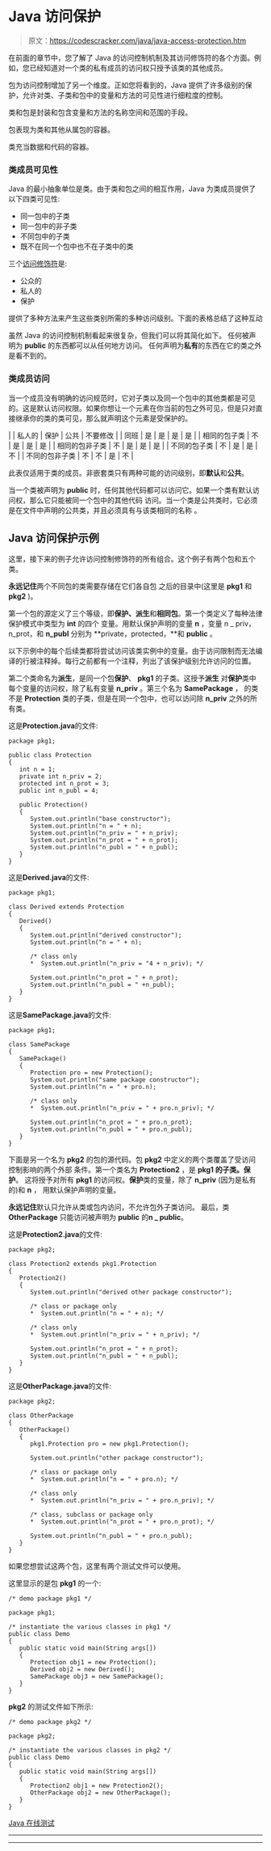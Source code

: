 # Java 访问保护

> 原文：<https://codescracker.com/java/java-access-protection.htm>

在前面的章节中，您了解了 Java 的访问控制机制及其访问修饰符的各个方面。例如，您已经知道对一个类的私有成员的访问权只授予该类的其他成员。

包为访问控制增加了另一个维度。正如您将看到的，Java 提供了许多级别的保护，允许对类、子类和包中的变量和方法的可见性进行细粒度的控制。

类和包是封装和包含变量和方法的名称空间和范围的手段。

包表现为类和其他从属包的容器。

类充当数据和代码的容器。

### 类成员可见性

Java 的最小抽象单位是类。由于类和包之间的相互作用，Java 为类成员提供了以下四类可见性:

*   同一包中的子类
*   同一包中的非子类
*   不同包中的子类
*   既不在同一个包中也不在子类中的类

三个[访问修饰符](/java/java-access-modifiers.htm)是:

*   公众的
*   私人的
*   保护

提供了多种方法来产生这些类别所需的多种访问级别。下面的表格总结了这种互动

虽然 Java 的访问控制机制看起来很复杂，但我们可以将其简化如下。
任何被声明为 **public** 的东西都可以从任何地方访问。
任何声明为**私有**的东西在它的类之外是看不到的。

### 类成员访问

当一个成员没有明确的访问规范时，它对子类以及同一个包中的其他类都是可见的。这是默认访问权限。如果你想让一个元素在你当前的包之外可见，但是只对直接继承你的类的类可见，那么就声明这个元素是受保护的。

|  | 私人的 | 保护 | 公共 | 不要修改 |
| 同班 | 是 | 是 | 是 | 是 |
| 相同的包子类 | 不 | 是 | 是 | 是 |
| 相同的包非子类 | 不 | 是 | 是 | 是 |
| 不同的包子类 | 不 | 是 | 是 | 不 |
| 不同的包非子类 | 不 | 不 | 是 | 不 |

此表仅适用于类的成员。非嵌套类只有两种可能的访问级别，即**默认**和**公共**。

当一个类被声明为 **public** 时，任何其他代码都可以访问它。如果一个类有默认访问权，那么它只能被同一个包中的其他代码 访问。当一个类是公共类时，它必须是在文件中声明的公共类，并且必须具有与该类相同的名称 。

## Java 访问保护示例

这里，接下来的例子允许访问控制修饰符的所有组合。这个例子有两个包和五个类。

**永远记住**两个不同包的类需要存储在它们各自包 之后的目录中(这里是 **pkg1** 和 **pkg2** )。

第一个包的源定义了三个等级，即**保护、派生**和**相同包**。第一个类定义了每种法律保护模式中类型为 **int** 的四个 变量。用默认保护声明的变量 **n** ，变量 n _ priv，n_prot，和 **n_publ** 分别为 **private，protected，**和 **public** 。

以下示例中的每个后续类都将尝试访问该类实例中的变量。由于访问限制而无法编译的行被注释掉。每行之前都有一个注释，列出了该保护级别允许访问的位置。

第二个类命名为**派生**，是同一个包**保护**、 **pkg1** 的子类。这授予**派生** 对**保护**类中每个变量的访问权，除了私有变量 **n_priv** 。第三个名为 **SamePackage** ， 的类不是 **Protection** 类的子类，但是在同一个包中，也可以访问除 **n_priv** 之外的所有类。

这是**Protection.java**的文件:

```
package pkg1;

public class Protection
{
   int n = 1;
   private int n_priv = 2;
   protected int n_prot = 3;
   public int n_publ = 4;

   public Protection()
   {
      System.out.println("base constructor");
      System.out.println("n = " + n);
      System.out.println("n_priv = " + n_priv);
      System.out.println("n_prot = " + n_prot);
      System.out.println("n_publ = " + n_publ);
   }
}
```

这是**Derived.java**的文件:

```
package pkg1;

class Derived extends Protection
{
   Derived()
   {
      System.out.println("derived constructor");
      System.out.println("n = " + n);

      /* class only
      *  System.out.println("n_priv = "4 + n_priv); */

      System.out.println("n_prot = " + n_prot);
      System.out.println("n_publ = " +n_publ);
   }
}
```

这是**SamePackage.java**的文件:

```
package pkg1;

class SamePackage
{
   SamePackage()
   {
      Protection pro = new Protection();
      System.out.println("same package constructor");
      System.out.println("n = " + pro.n);

      /* class only
      *  System.out.println("n_priv = " + pro.n_priv); */

      System.out.println("n_prot = " + pro.n_prot);
      System.out.println("n_publ = " + pro.n_publ);
   }
}
```

下面是另一个名为 **pkg2** 的包的源代码。包 **pkg2** 中定义的两个类覆盖了受访问控制影响的两个外部 条件。第一个类名为 **Protection2** ，是 **pkg1 的子类。保护**。 这将授予对所有 **pkg1** 的访问权。**保护**类的变量，除了 **n_priv** (因为是私有的)和 **n** ， 用默认保护声明的变量。

**永远记住**默认只允许从类或包内访问，不允许包外子类访问。 最后，类 **OtherPackage** 只能访问被声明为 **public** 的**n _ public**。

这是**Protection2.java**的文件:

```
package pkg2;

class Protection2 extends pkg1.Protection
{
   Protection2()
   {
      System.out.println("derived other package constructor");

      /* class or package only 
      *  System.out.println("n = " + n); */

      /* class only
      *  System.out.println("n_priv = " + n_priv); */

      System.out.println("n_prot = " + n_prot);
      System.out.println("n_publ = " + n_publ);
   }
}
```

这是**OtherPackage.java**的文件:

```
package pkg2;

class OtherPackage
{
   OtherPackage()
   {
      pkg1.Protection pro = new pkg1.Protection();

      System.out.println("other package constructor");

      /* class or package only 
      *  System.out.println("n = " + pro.n); */

      /* class only 
      *  System.out.println("n_priv = " + pro.n_priv); */

      /* class, subclass or package only
      *  System.out.println("n_prot = " + pro.n_prot); */

      System.out.println("n_publ = " + pro.n_publ);
   }
}
```

如果您想尝试这两个包，这里有两个测试文件可以使用。

这里显示的是包 **pkg1** 的一个:

```
/* demo package pkg1 */

package pkg1;

/* instantiate the various classes in pkg1 */
public class Demo
{
   public static void main(String args[])
   {
      Protection obj1 = new Protection();
      Derived obj2 = new Derived();
      SamePackage obj3 = new SamePackage();
   }
}
```

**pkg2** 的测试文件如下所示:

```
/* demo package pkg2 */

package pkg2;

/* instantiate the various classes in pkg2 */
public class Demo
{
   public static void main(String args[])
   {
      Protection2 obj1 = new Protection2();
      OtherPackage obj2 = new OtherPackage();
   }
}
```

[Java 在线测试](/exam/showtest.php?subid=1)

* * *

* * *